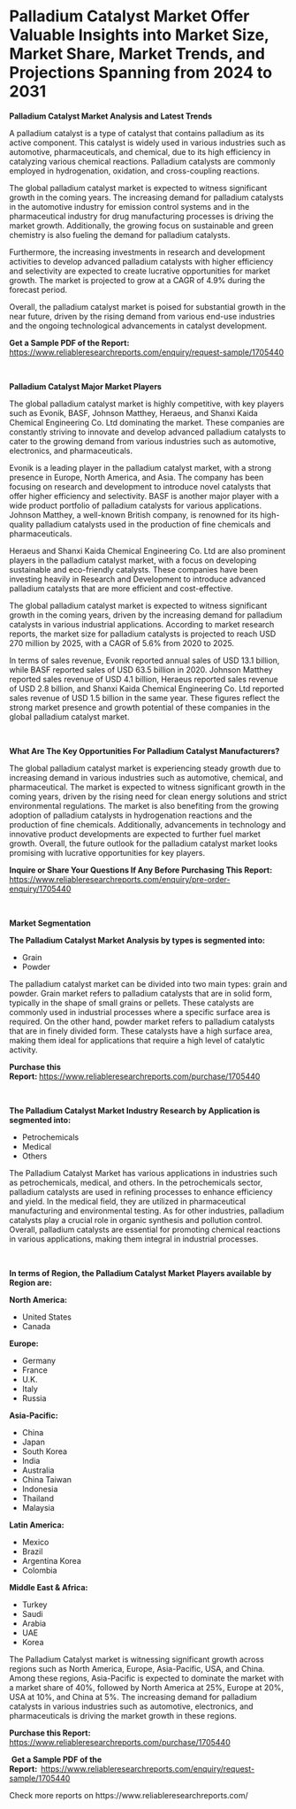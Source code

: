 <p><h1>Palladium Catalyst Market Offer Valuable Insights into Market Size, Market Share, Market Trends, and Projections Spanning from 2024 to 2031</h1></p><p><strong>Palladium Catalyst Market Analysis and Latest Trends</strong></p>
<p><p>A palladium catalyst is a type of catalyst that contains palladium as its active component. This catalyst is widely used in various industries such as automotive, pharmaceuticals, and chemical, due to its high efficiency in catalyzing various chemical reactions. Palladium catalysts are commonly employed in hydrogenation, oxidation, and cross-coupling reactions.</p><p>The global palladium catalyst market is expected to witness significant growth in the coming years. The increasing demand for palladium catalysts in the automotive industry for emission control systems and in the pharmaceutical industry for drug manufacturing processes is driving the market growth. Additionally, the growing focus on sustainable and green chemistry is also fueling the demand for palladium catalysts.</p><p>Furthermore, the increasing investments in research and development activities to develop advanced palladium catalysts with higher efficiency and selectivity are expected to create lucrative opportunities for market growth. The market is projected to grow at a CAGR of 4.9% during the forecast period.</p><p>Overall, the palladium catalyst market is poised for substantial growth in the near future, driven by the rising demand from various end-use industries and the ongoing technological advancements in catalyst development.</p></p>
<p><strong>Get a Sample PDF of the Report:&nbsp;</strong> <a href="https://www.reliableresearchreports.com/enquiry/request-sample/1705440">https://www.reliableresearchreports.com/enquiry/request-sample/1705440</a></p>
<p>&nbsp;</p>
<p><strong>Palladium Catalyst Major Market Players</strong></p>
<p><p>The global palladium catalyst market is highly competitive, with key players such as Evonik, BASF, Johnson Matthey, Heraeus, and Shanxi Kaida Chemical Engineering Co. Ltd dominating the market. These companies are constantly striving to innovate and develop advanced palladium catalysts to cater to the growing demand from various industries such as automotive, electronics, and pharmaceuticals.</p><p>Evonik is a leading player in the palladium catalyst market, with a strong presence in Europe, North America, and Asia. The company has been focusing on research and development to introduce novel catalysts that offer higher efficiency and selectivity. BASF is another major player with a wide product portfolio of palladium catalysts for various applications. Johnson Matthey, a well-known British company, is renowned for its high-quality palladium catalysts used in the production of fine chemicals and pharmaceuticals.</p><p>Heraeus and Shanxi Kaida Chemical Engineering Co. Ltd are also prominent players in the palladium catalyst market, with a focus on developing sustainable and eco-friendly catalysts. These companies have been investing heavily in Research and Development to introduce advanced palladium catalysts that are more efficient and cost-effective.</p><p>The global palladium catalyst market is expected to witness significant growth in the coming years, driven by the increasing demand for palladium catalysts in various industrial applications. According to market research reports, the market size for palladium catalysts is projected to reach USD 270 million by 2025, with a CAGR of 5.6% from 2020 to 2025.</p><p>In terms of sales revenue, Evonik reported annual sales of USD 13.1 billion, while BASF reported sales of USD 63.5 billion in 2020. Johnson Matthey reported sales revenue of USD 4.1 billion, Heraeus reported sales revenue of USD 2.8 billion, and Shanxi Kaida Chemical Engineering Co. Ltd reported sales revenue of USD 1.5 billion in the same year. These figures reflect the strong market presence and growth potential of these companies in the global palladium catalyst market.</p></p>
<p>&nbsp;</p>
<p><strong>What Are The Key Opportunities For Palladium Catalyst Manufacturers?</strong></p>
<p><p>The global palladium catalyst market is experiencing steady growth due to increasing demand in various industries such as automotive, chemical, and pharmaceutical. The market is expected to witness significant growth in the coming years, driven by the rising need for clean energy solutions and strict environmental regulations. The market is also benefiting from the growing adoption of palladium catalysts in hydrogenation reactions and the production of fine chemicals. Additionally, advancements in technology and innovative product developments are expected to further fuel market growth. Overall, the future outlook for the palladium catalyst market looks promising with lucrative opportunities for key players.</p></p>
<p><strong>Inquire or Share Your Questions If Any Before Purchasing This Report:</strong> <a href="https://www.reliableresearchreports.com/enquiry/pre-order-enquiry/1705440">https://www.reliableresearchreports.com/enquiry/pre-order-enquiry/1705440</a></p>
<p>&nbsp;</p>
<p><strong>Market Segmentation</strong></p>
<p><strong>The Palladium Catalyst Market Analysis by types is segmented into:</strong></p>
<p><ul><li>Grain</li><li>Powder</li></ul></p>
<p><p>The palladium catalyst market can be divided into two main types: grain and powder. Grain market refers to palladium catalysts that are in solid form, typically in the shape of small grains or pellets. These catalysts are commonly used in industrial processes where a specific surface area is required. On the other hand, powder market refers to palladium catalysts that are in finely divided form. These catalysts have a high surface area, making them ideal for applications that require a high level of catalytic activity.</p></p>
<p><strong>Purchase this Report:&nbsp;</strong><a href="https://www.reliableresearchreports.com/purchase/1705440">https://www.reliableresearchreports.com/purchase/1705440</a></p>
<p>&nbsp;</p>
<p><strong>The Palladium Catalyst Market Industry Research by Application is segmented into:</strong></p>
<p><ul><li>Petrochemicals</li><li>Medical</li><li>Others</li></ul></p>
<p><p>The Palladium Catalyst Market has various applications in industries such as petrochemicals, medical, and others. In the petrochemicals sector, palladium catalysts are used in refining processes to enhance efficiency and yield. In the medical field, they are utilized in pharmaceutical manufacturing and environmental testing. As for other industries, palladium catalysts play a crucial role in organic synthesis and pollution control. Overall, palladium catalysts are essential for promoting chemical reactions in various applications, making them integral in industrial processes.</p></p>
<p>&nbsp;</p>
<p><strong>In terms of Region, the Palladium Catalyst Market Players available by Region are:</strong></p>
<p>
    <p> <strong> North America: </strong>
        <ul>
            <li>United States</li>
            <li>Canada</li>
        </ul>
        </p> 
    <p> <strong> Europe: </strong>
        <ul>
            <li>Germany</li>
            <li>France</li>
            <li>U.K.</li>
            <li>Italy</li>
            <li>Russia</li>
        </ul>
        </p> 
    <p> <strong> Asia-Pacific: </strong>
        <ul>
            <li>China</li>
            <li>Japan</li>
            <li>South Korea</li>
            <li>India</li>
            <li>Australia</li>
            <li>China Taiwan</li>
            <li>Indonesia</li>
            <li>Thailand</li>
            <li>Malaysia</li>
        </ul>
        </p> 
    <p> <strong> Latin America: </strong>
        <ul>
            <li>Mexico</li>
            <li>Brazil</li>
            <li>Argentina Korea</li>
            <li>Colombia</li>
        </ul>
        </p> 
    <p> <strong> Middle East & Africa: </strong>
        <ul>
            <li>Turkey</li>
            <li>Saudi</li>
            <li>Arabia</li>
            <li>UAE</li>
            <li>Korea</li>
        </ul>
    </p>
    </p>
<p><p>The Palladium Catalyst market is witnessing significant growth across regions such as North America, Europe, Asia-Pacific, USA, and China. Among these regions, Asia-Pacific is expected to dominate the market with a market share of 40%, followed by North America at 25%, Europe at 20%, USA at 10%, and China at 5%. The increasing demand for palladium catalysts in various industries such as automotive, electronics, and pharmaceuticals is driving the market growth in these regions.</p></p>
<p><strong>Purchase this Report: </strong><a href="https://www.reliableresearchreports.com/purchase/1705440">https://www.reliableresearchreports.com/purchase/1705440</a></p>
<p>&nbsp;<strong>Get a Sample PDF of the Report:&nbsp;&nbsp;</strong><a href="https://www.reliableresearchreports.com/enquiry/request-sample/1705440">https://www.reliableresearchreports.com/enquiry/request-sample/1705440</a></p>
<p><strong></strong></p>
<p>Check more reports on https://www.reliableresearchreports.com/</p>